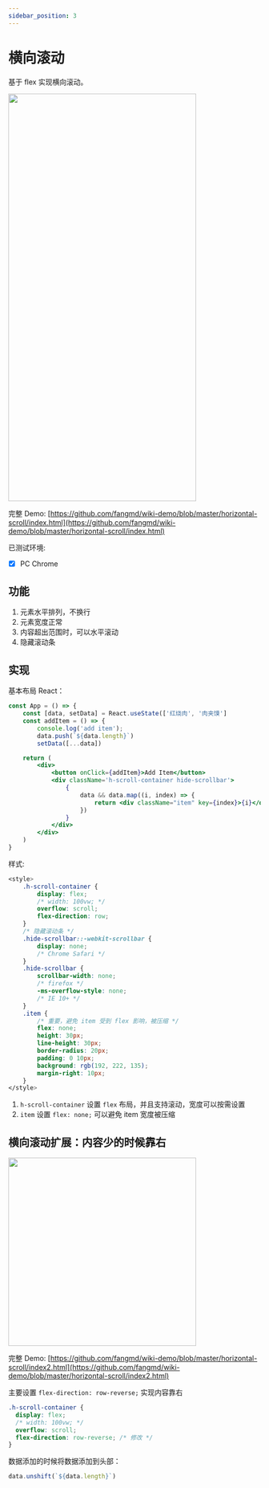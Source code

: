 ```yaml
---
sidebar_position: 3
---
```


# 横向滚动

基于 flex 实现横向滚动。

<img src="/img/6前端常见功能/横向滚动/h-scroll.gif" width="375" height="812"/>

完整 Demo: [https://github.com/fangmd/wiki-demo/blob/master/horizontal-scroll/index.html](https://github.com/fangmd/wiki-demo/blob/master/horizontal-scroll/index.html)

已测试环境:

- [x] PC Chrome

## 功能

1. 元素水平排列，不换行
2. 元素宽度正常
3. 内容超出范围时，可以水平滚动
4. 隐藏滚动条

## 实现

基本布局 React：

```jsx
const App = () => {
    const [data, setData] = React.useState(['红烧肉', '肉夹馍']
    const addItem = () => {
        console.log('add item');
        data.push(`${data.length}`)
        setData([...data])

    return (
        <div>
            <button onClick={addItem}>Add Item</button>
            <div className='h-scroll-container hide-scrollbar'>
                {
                    data && data.map((i, index) => {
                        return <div className="item" key={index}>{i}</div>
                    })
                }
            </div>
        </div>
    )
}
```

样式:

```css
<style>
    .h-scroll-container {
        display: flex;
        /* width: 100vw; */
        overflow: scroll;
        flex-direction: row;
    }
    /* 隐藏滚动条 */
    .hide-scrollbar::-webkit-scrollbar {
        display: none;
        /* Chrome Safari */
    }
    .hide-scrollbar {
        scrollbar-width: none;
        /* firefox */
        -ms-overflow-style: none;
        /* IE 10+ */
    }
    .item {
        /* 重要，避免 item 受到 flex 影响，被压缩 */
        flex: none;
        height: 30px;
        line-height: 30px;
        border-radius: 20px;
        padding: 0 10px;
        background: rgb(192, 222, 135);
        margin-right: 10px;
    }
</style>
```

1. `h-scroll-container` 设置 `flex` 布局，并且支持滚动，宽度可以按需设置
2. `item` 设置 `flex: none;` 可以避免 item 宽度被压缩

## 横向滚动扩展：内容少的时候靠右

<img src="/img/6前端常见功能/横向滚动/h-scroll2.gif" width="375"/>

完整 Demo: [https://github.com/fangmd/wiki-demo/blob/master/horizontal-scroll/index2.html](https://github.com/fangmd/wiki-demo/blob/master/horizontal-scroll/index2.html)

主要设置 `flex-direction: row-reverse;` 实现内容靠右

```css
.h-scroll-container {
  display: flex;
  /* width: 100vw; */
  overflow: scroll;
  flex-direction: row-reverse; /* 修改 */
}
```

数据添加的时候将数据添加到头部：

```js
data.unshift(`${data.length}`)
```



